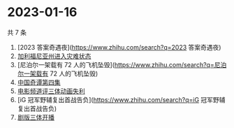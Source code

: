# 2023-01-16

共 7 条

<!-- BEGIN ZHIHUSEARCH -->
<!-- 最后更新时间 Mon Jan 16 2023 04:18:58 GMT+0800 (China Standard Time) -->
1. [2023 答案奇遇夜](https://www.zhihu.com/search?q=2023 答案奇遇夜)
1. [加利福尼亚州进入灾难状态](https://www.zhihu.com/search?q=加利福尼亚州进入灾难状态)
1. [尼泊尔一架载有 72 人的飞机坠毁](https://www.zhihu.com/search?q=尼泊尔一架载有 72 人的飞机坠毁)
1. [中国奇谭第四集](https://www.zhihu.com/search?q=中国奇谭第四集)
1. [电影频道评三体动画失利](https://www.zhihu.com/search?q=电影频道评三体动画失利)
1. [iG 冠军野辅复出首战告负](https://www.zhihu.com/search?q=iG 冠军野辅复出首战告负)
1. [剧版三体开播](https://www.zhihu.com/search?q=剧版三体开播)
<!-- END ZHIHUSEARCH -->
